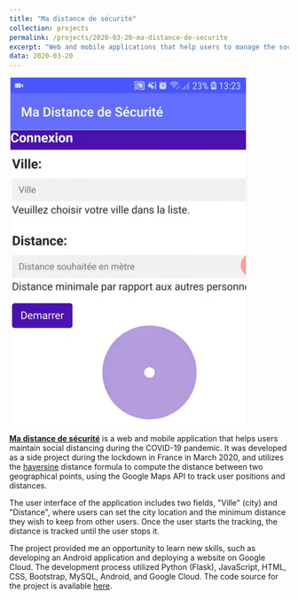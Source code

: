 ```yaml
---
title: "Ma distance de sécurité"
collection: projects
permalink: /projects/2020-03-20-ma-distance-de-securite
excerpt: "Web and mobile applications that help users to manage the social distancing during the pandemic COVID-19."
data: 2020-03-20
---
```


![dist-secu](/images/dist-secu.png)

[**Ma distance de sécurité**](https://www.youtube.com/watch?v=uSn7Oznno-E) is a web and mobile application that helps users maintain social distancing during the COVID-19 pandemic. It was developed as a side project during the lockdown in France in March 2020, and utilizes the [haversine](https://en.wikipedia.org/wiki/Haversine_formula) distance formula to compute the distance between two geographical points, using the Google Maps API to track user positions and distances.

The user interface of the application includes two fields, "Ville" (city) and "Distance", where users can set the city location and the minimum distance they wish to keep from other users. Once the user starts the tracking, the distance is tracked until the user stops it.

The project provided me an opportunity to learn new skills, such as developing an Android application and deploying a website on Google Cloud. The development process utilized Python (Flask), JavaScript, HTML, CSS, Bootstrap, MySQL, Android, and Google Cloud. The code source for the project is available [here](https://github.com/abdjiber/prototype-distance-securitaire).
